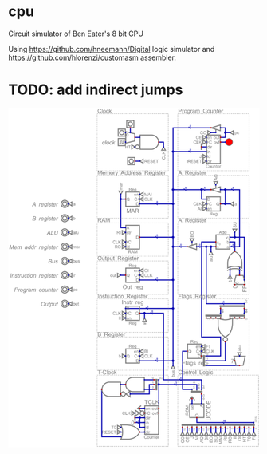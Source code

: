 # cpu
Circuit simulator of Ben Eater's 8 bit CPU

Using https://github.com/hneemann/Digital logic simulator and https://github.com/hlorenzi/customasm assembler.

# TODO: add indirect jumps

![picture of circuit](https://github.com/BenG49/cpu/blob/main/cpu.png?raw=true)
